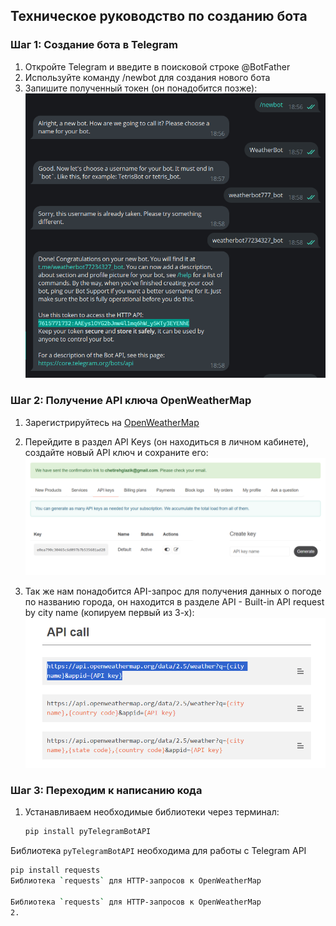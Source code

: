 
## Техническое руководство по созданию бота

### Шаг 1: Создание бота в Telegram

1. Откройте Telegram и введите в поисковой строке @BotFather
2. Используйте команду /newbot для создания нового бота
3. Запишите полученный токен (он понадобится позже): 
![Компьютер](img/BotFather.png)

### Шаг 2: Получение API ключа OpenWeatherMap

1. Зарегистрируйтесь на [OpenWeatherMap](https://openweathermap.org/)
2. Перейдите в раздел API Keys (он находиться в личном кабинете), создайте новый API ключ и сохраните его:
 ![Компьютер](img/key.png)

3. Так же нам понадобится API-запрос для получения данных о погоде по названию города, он находится в разделе API - Built-in API request by city name (копируем первый из 3-х):
 ![Компьютер](img/API.png)


### Шаг 3: Переходим к написанию кода

1. Устанавливаем необходимые библиотеки через терминал:
   ```bash
   pip install pyTelegramBotAPI
Библиотека `pyTelegramBotAPI` необходима для работы с Telegram API

   ```bash
   pip install requests
Библиотека `requests` для HTTP-запросов к OpenWeatherMap 

Библиотека `requests` для HTTP-запросов к OpenWeatherMap 
2.
